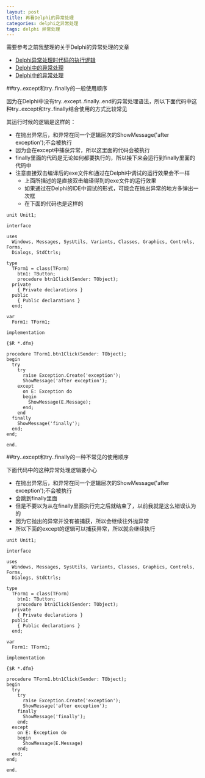 ```yaml
---
layout: post
title: 再看Delphi的异常处理
categories: delphi之异常处理 
tags: delphi 异常处理
---
```


需要参考之前我整理的关于Delphi的异常处理的文章

* [Delphi异常处理时代码的执行逻辑](http://www.xumenger.com/delphi-exception-20151201/)
* [Delphi中的异常处理](http://www.xumenger.com/delphi-exception-20150428/)
* [Delphi中的异常处理](http://www.xumenger.com/delphi-exception/)

##try..except和try..finally的一般使用顺序

因为在Delphi中没有try..except..finally..end的异常处理语法，所以下面代码中这种try..except和try..finally结合使用的方式比较常见

其运行时候的逻辑是这样的：

* 在抛出异常后，和异常在同一个逻辑层次的ShowMessage('after exception');不会被执行
* 因为会在except中捕获异常，所以这里面的代码会被执行
* finally里面的代码是无论如何都要执行的，所以接下来会运行到finally里面的代码中
* 注意直接双击编译后的exe文件和通过在Delphi中调试的运行效果会不一样
	* 上面所描述的是直接双击编译得到的exe文件的运行效果
	* 如果通过在Delphi的IDE中调试的形式，可能会在抛出异常的地方多弹出一次框
	* 在下面的代码也是这样的

```
unit Unit1;

interface

uses
  Windows, Messages, SysUtils, Variants, Classes, Graphics, Controls, Forms,
  Dialogs, StdCtrls;

type
  TForm1 = class(TForm)
    btn1: TButton;
    procedure btn1Click(Sender: TObject);
  private
    { Private declarations }
  public
    { Public declarations }
  end;

var
  Form1: TForm1;

implementation

{$R *.dfm}

procedure TForm1.btn1Click(Sender: TObject);
begin
  try
    try
      raise Exception.Create('exception');
      ShowMessage('after exception');
    except
      on E: Exception do
      begin
        ShowMessage(E.Message);
      end;
    end
  finally
    ShowMessage('finally');
  end;
end;

end.
```

##try..except和try..finally的一种不常见的使用顺序

下面代码中的这种异常处理逻辑要小心

* 在抛出异常后，和异常在同一个逻辑层次的ShowMessage('after exception');不会被执行
* 会跳到finally里面
* 但是不要以为从在finally里面执行完之后就结束了，以前我就是这么错误认为的
* 因为它抛出的异常并没有被捕获，所以会继续往外抛异常
* 所以下面的except的逻辑可以捕获异常，所以就会继续执行

```
unit Unit1;

interface

uses
  Windows, Messages, SysUtils, Variants, Classes, Graphics, Controls, Forms,
  Dialogs, StdCtrls;

type
  TForm1 = class(TForm)
    btn1: TButton;
    procedure btn1Click(Sender: TObject);
  private
    { Private declarations }
  public
    { Public declarations }
  end;

var
  Form1: TForm1;

implementation

{$R *.dfm}

procedure TForm1.btn1Click(Sender: TObject);
begin
  try
    try
      raise Exception.Create('exception');
      ShowMessage('after exception');
    finally
      ShowMessage('finally');
    end;
  except
    on E: Exception do
    begin
      ShowMessage(E.Message)
    end;
  end;
end;

end.
 ```
